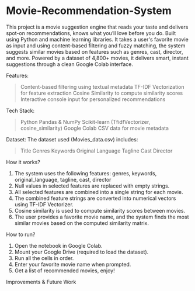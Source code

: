 # Movie-Recommendation-System
This project is a movie suggestion engine that reads your taste and delivers spot-on recommendations, knows what you’ll love before you do. Built using Python and machine learning libraries. It takes a user's favorite movie as input and using content-based filtering and fuzzy matching, the system suggests similar movies based on features such as genres, cast, director, and more. Powered by a dataset of 4,800+ movies, it delivers smart, instant suggestions through a clean Google Colab interface.

Features:
> Content-based filtering using textual metadata
> TF-IDF Vectorization for feature extraction
> Cosine Similarity to compute similarity scores
> Interactive console input for personalized recommendations

Tech Stack:
> Python
> Pandas & NumPy
> Scikit-learn (TfidfVectorizer, cosine_similarity)
> Google Colab
> CSV data for movie metadata

Dataset:
The dataset used (Movies_data.csv) includes:
> Title
> Genres
> Keywords
> Original Language
> Tagline
> Cast
> Director

How it works?
1. The system uses the following features:
   genres, keywords, original_language, tagline, cast, director
2. Null values in selected features are replaced with empty strings.
3. All selected features are combined into a single string for each movie.
4. The combined feature strings are converted into numerical vectors using TF-IDF Vectorizer.
5. Cosine similarity is used to compute similarity scores between movies.
6. The user provides a favorite movie name, and the system finds the most similar movies based on the computed similarity matrix.

How to run?
1. Open the notebook in Google Colab.
2. Mount your Google Drive (required to load the dataset).
3. Run all the cells in order.
4. Enter your favorite movie name when prompted.
5. Get a list of recommended movies, enjoy!

Improvements & Future Work




